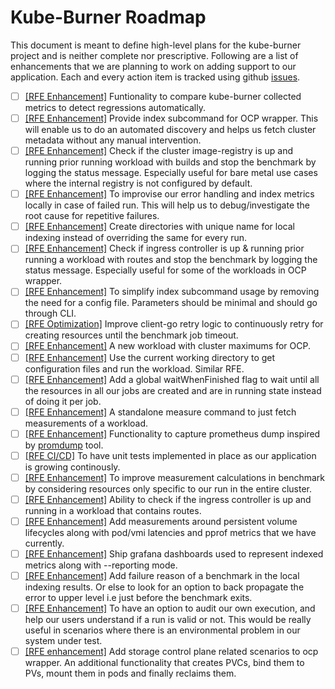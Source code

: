 # Kube-Burner Roadmap

This document is meant to define high-level plans for the kube-burner project and is neither complete nor prescriptive. Following are a list of enhancements that we are planning to work on adding support to our application. Each and every action item is tracked using github [issues](https://github.com/kube-burner/kube-burner/issues).


- [ ] [[RFE Enhancement]](https://github.com/kube-burner/kube-burner/issues/409) Funtionality to compare kube-burner collected metrics to detect regressions automatically.
- [ ] [[RFE Enhancement]](https://github.com/kube-burner/kube-burner/issues/385) Provide index subcommand for OCP wrapper. This will enable us to do an automated discovery and helps us fetch cluster metadata without any manual intervention.
- [ ] [[RFE Enhancement]](https://github.com/kube-burner/kube-burner/issues/389) Check if the cluster image-registry is up and running prior running workload with builds and stop the benchmark by logging the status message. Especially useful for bare metal use cases where the internal registry is not configured by default.
- [ ] [[RFE Enhancement]](https://github.com/kube-burner/kube-burner/issues/403) To improvise our error handling and index metrics locally in case of failed run. This will help us to debug/investigate the root cause for repetitive failures.
- [ ] [[RFE Enhancement]](https://github.com/kube-burner/kube-burner/issues/402) Create directories with unique name for local indexing instead of overriding the same for every run.
- [ ] [[RFE Enhancement]](https://github.com/kube-burner/kube-burner/issues/408) Check if ingress controller is up & running prior running a workload with routes and stop the benchmark by logging the status message. Especially useful for some of the workloads in OCP wrapper.
- [ ] [[RFE Enhancement]](https://github.com/kube-burner/kube-burner/issues/384) To simplify index subcommand usage by removing the need for a config file. Parameters should be minimal and should go through CLI.
- [ ] [[RFE Optimization]](https://github.com/kube-burner/kube-burner/issues/399) Improve client-go retry logic to continuously retry for creating resources until the benchmark job timeout.
- [ ] [[RFE Enhancement]](https://github.com/kube-burner/kube-burner/issues/374) A new workload with cluster maximums for OCP.
- [ ] [[RFE Enhancement]](https://github.com/kube-burner/kube-burner/issues/332) Use the current working directory to get configuration files and run the workload. Similar RFE.
- [ ] [[RFE Enhancement]](https://github.com/kube-burner/kube-burner/issues/141) Add a global waitWhenFinished flag to wait until all the resources in all our jobs are created and are in running state instead of doing it per job.
- [ ] [[RFE Enhancement]](https://github.com/kube-burner/kube-burner/issues/138) A standalone measure command to just fetch measurements of a workload.
- [ ] [[RFE Enhancement]](https://github.com/kube-burner/kube-burner/issues/248) Functionality to capture prometheus dump inspired by [promdump](https://github.com/ihcsim/promdump) tool.
- [ ] [[RFE CI/CD]](https://github.com/kube-burner/kube-burner/issues/112) To have unit tests implemented in place as our application is growing continously.
- [ ] [[RFE Enhancement]](https://github.com/kube-burner/kube-burner/issues/413) To improve measurement calculations in benchmark by considering resources only specific to our run in the entire cluster.
- [ ] [[RFE Enhancement]](https://github.com/kube-burner/kube-burner/issues/408) Ability to check if the ingress controller is up and running in a workload that contains routes.
- [ ] [[RFE Enhancement]](https://github.com/kube-burner/kube-burner/issues/426) Add measurements around persistent volume lifecycles along with pod/vmi latencies and pprof metrics that we have currently.
- [ ] [[RFE Enhancement]](https://github.com/kube-burner/kube-burner/issues/433) Ship grafana dashboards used to represent indexed metrics along with --reporting mode.
- [ ] [[RFE Enhancement]](https://github.com/kube-burner/kube-burner/issues/438) Add failure reason of a benchmark in the local indexing results. Or else to look for an option to back propagate the error to upper level i.e just before the benchmark exits.
- [ ] [[RFE Enhancement]](https://github.com/kube-burner/kube-burner/issues/439) To have an option to audit our own execution, and help our users understand if a run is valid or not. This would be really useful in scenarios where there is an environmental problem in our system under test.
- [ ] [[RFE enhancement]](https://github.com/kube-burner/kube-burner/issues/427) Add storage control plane related scenarios to ocp wrapper. An additional functionality that creates PVCs, bind them to PVs, mount them in pods and finally reclaims them.
